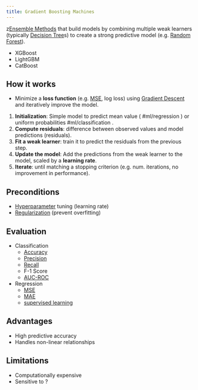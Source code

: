 ```yaml
---
title: Gradient Boosting Machines
---
```


 z[Ensemble Methods](/machine-learning-foundations/ensemble-methods) that build models by combining multiple weak learners (typically [Decision Tree](/machine-learning-foundations/decision-tree)s) to create a strong predictive model (e.g. [Random Forest](/machine-learning-foundations/random-forest)).
- XGBoost
- LightGBM
- CatBoost

## How it works
- Minimize a **loss function** (e.g. [MSE](/machine-learning-foundations/mean-squared-error), log loss) using [Gradient Descent](/machine-learning-foundations/gradient-descent) and iteratively improve the model.
1. **Initialization**: Simple model to predict mean value ( #ml/regression ) or uniform probabilities #ml/classification .
2. **Compute residuals**: difference between observed values and model predictions (residuals).
3. **Fit a weak learner**: train it to predict the residuals from the previous step.
4. **Update the model**: Add the predictions from the weak learner to the model, scaled by a **learning rate**.
5. **Iterate**: until matching a stopping criterion (e.g. num. iterations, no improvement in performance).
## Preconditions
- [Hyperparameter](/machine-learning-foundations/parameters-and-hyperparameters) tuning (learning rate)
- [Regularization](/machine-learning-foundations/regularization) (prevent overfitting)
## Evaluation
- Classification
	- [Accuracy](/machine-learning-foundations/accuracy)
	- [Precision](/machine-learning-foundations/precision)
	- [Recall](/machine-learning-foundations/recall)
	- F-1 Score
	- [AUC-ROC](/machine-learning-foundations/auc-roc)
- Regression
	- [MSE](/machine-learning-foundations/mean-squared-error)
	- [MAE](/machine-learning-foundations/mean-absolute-error)
	- [supervised learning](/machine-learning-foundations/r-squared)
## Advantages
- High predictive accuracy
- Handles non-linear relationships
## Limitations
- Computationally expensive
- Sensitive to ?
